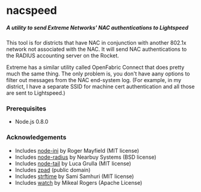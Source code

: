 nacspeed
========
##### A utility to send Extreme Networks' NAC authentications to Lightspeed

This tool is for districts that have NAC in conjunction with another 802.1x network not 
associated with the NAC. It will send NAC authentications to the RADIUS accounting 
server on the Rocket.

Extreme has a similar utility called OpenFabric Connect that does pretty much the same 
thing. The only problem is, you don't have aany options to filter out messages from the NAC 
end-system log. (For example, in my district, I have a separate SSID for machine cert 
authentication and all those are sent to Lightspeed.)

### Prerequisites
- Node.js 0.8.0

### Acknowledgements
- Includes [node-ini](https://github.com/pastorbones/node-ini) by Roger Mayfield (MIT license)
- Includes [node-radius](https://github.com/retailnext/node-radius) by Nearbuy Systems (BSD license)
- Includes [node-tail](https://github.com/lucagrulla/node-tail) by Luca Grulla (MIT license)
- Includes [zpad](https://github.com/Daiz/zpad) (public domain)
- Includes [strftime](https://github.com/samsonjs/strftime) by Sami Samhuri (MIT license)
- Includes [watch](https://github.com/mikeal/watch) by Mikeal Rogers (Apache License)


